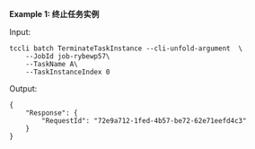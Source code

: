 **Example 1: 终止任务实例**



Input: 

```
tccli batch TerminateTaskInstance --cli-unfold-argument  \
    --JobId job-rybewp57\
    --TaskName A\
    --TaskInstanceIndex 0
```

Output: 
```
{
    "Response": {
        "RequestId": "72e9a712-1fed-4b57-be72-62e71eefd4c3"
    }
}
```

